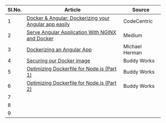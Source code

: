 | Sl.No.  |  Article  | Source |
|---------|-----------|--------|
| 1       | [Docker & Angular: Dockerizing your Angular app easily](https://blog.codecentric.de/en/2019/03/docker-angular-dockerize-app-easily/) | CodeCentric |
| 2       | [Serve Angular Application With NGINX and Docker](https://medium.com/bb-tutorials-and-thoughts/how-to-serve-angular-application-with-nginx-and-docker-3af45be5b854) | Medium |
| 3       | [Dockerizing an Angular App](https://mherman.org/blog/dockerizing-an-angular-app/) | Michael Herman |
| 4       | [Securing our Docker image](https://buddy.works/tutorials/securing-docker-image)   | Buddy Works    |
| 5       | [Optimizing Dockerfile for Node.js (Part 1)](https://buddy.works/tutorials/optimizing-dockerfile-for-node-js-part-1)  | Buddy Works |
| 6       | [Optimizing Dockerfile for Node.js (Part 2)](https://buddy.works/tutorials/optimizing-dockerfile-for-node-js-part-2)  | Buddy Works |
| 7       |           |        |
| 8       |           |        |
| 9       |           |        |
